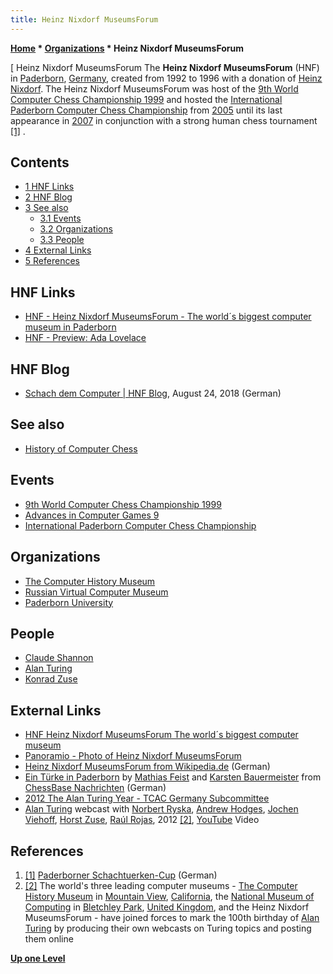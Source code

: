 ```yaml
---
title: Heinz Nixdorf MuseumsForum
---
```

**[Home](Home "Home") * [Organizations](Organizations "Organizations") * Heinz Nixdorf MuseumsForum**

\[ Heinz Nixdorf MuseumsForum
The **Heinz Nixdorf MuseumsForum** (HNF) in [Paderborn](https://en.wikipedia.org/wiki/Paderborn), [Germany](https://en.wikipedia.org/wiki/Germany), created from 1992 to 1996 with a donation of [Heinz Nixdorf](https://en.wikipedia.org/wiki/Heinz_Nixdorf). The Heinz Nixdorf MuseumsForum was host of the [9th World Computer Chess Championship 1999](WCCC_1999 "WCCC 1999") and hosted the [International Paderborn Computer Chess Championship](IPCCC "IPCCC") from [2005](IPCCC_2005_b "IPCCC 2005 b") until its last appearance in [2007](IPCCC_2007 "IPCCC 2007") in conjunction with a strong human chess tournament <a id="cite-note-1" href="#cite-ref-1">[1]</a> .

## Contents

- [1 HNF Links](#hnf-links)
- [2 HNF Blog](#hnf-blog)
- [3 See also](#see-also)
  - [3.1 Events](#events)
  - [3.2 Organizations](#organizations)
  - [3.3 People](#people)
- [4 External Links](#external-links)
- [5 References](#references)

## HNF Links

- [HNF - Heinz Nixdorf MuseumsForum - The world´s biggest computer museum in Paderborn](https://www.hnf.de/en/home.html)
- [HNF - Preview: Ada Lovelace](https://www.hnf.de/en/sonderaustellungen/preview-ada-lovelace.html)

## HNF Blog

- [Schach dem Computer | HNF Blog](https://blog.hnf.de/schach-dem-computer/), August 24, 2018 (German)

## See also

- [History of Computer Chess](History "History")

## Events

- [9th World Computer Chess Championship 1999](WCCC_1999 "WCCC 1999")
- [Advances in Computer Games 9](Advances_in_Computer_Games_9 "Advances in Computer Games 9")
- [International Paderborn Computer Chess Championship](IPCCC "IPCCC")

## Organizations

- [The Computer History Museum](The_Computer_History_Museum "The Computer History Museum")
- [Russian Virtual Computer Museum](Russian_Virtual_Computer_Museum "Russian Virtual Computer Museum")
- [Paderborn University](Paderborn_University "Paderborn University")

## People

- [Claude Shannon](Claude_Shannon "Claude Shannon")
- [Alan Turing](Alan_Turing "Alan Turing")
- [Konrad Zuse](Konrad_Zuse "Konrad Zuse")

## External Links

- [HNF Heinz Nixdorf MuseumsForum The world´s biggest computer museum](http://www.hnf.de/en/home.html)
- [Panoramio - Photo of Heinz Nixdorf MuseumsForum](http://www.panoramio.com/photo/5205070)
- [Heinz Nixdorf MuseumsForum from Wikipedia.de](http://de.wikipedia.org/wiki/Heinz_Nixdorf_MuseumsForum) (German)
- [Ein Türke in Paderborn](http://www.chessbase.de/nachrichten.asp?newsid=3052) by [Mathias Feist](Mathias_Feist "Mathias Feist") and [Karsten Bauermeister](Karsten_Bauermeister "Karsten Bauermeister") from [ChessBase Nachrichten](ChessBase "ChessBase") (German)
- [2012 The Alan Turing Year - TCAC Germany Subcommittee](http://www.mathcomp.leeds.ac.uk/turing2012/print-page.php?402)
- [Alan Turing](Alan_Turing "Alan Turing") webcast with [Norbert Ryska](http://www.computer-gehirn.de/deutsch/k_nryska.html), [Andrew Hodges](Mathematician#APHodges "Mathematician"), [Jochen Viehoff](http://www.paderborner-fototage.de/ausstellungen/pers/dr-jochen-viehoff/), [Horst Zuse](https://en.wikipedia.org/wiki/Horst_Zuse), [Raúl Rojas](Ra%C3%BAl_Rojas "Raúl Rojas"), 2012 <a id="cite-note-2" href="#cite-ref-2">[2]</a>, [YouTube](https://en.wikipedia.org/wiki/YouTube) Video

## References

1. <a id="cite-ref-1" href="#cite-note-1">[1]</a> [Paderborner Schachtuerken-Cup](http://www.schachtuerken-cup.de/) (German)
1. <a id="cite-ref-2" href="#cite-note-2">[2]</a> The world's three leading computer museums - [The Computer History Museum](The_Computer_History_Museum "The Computer History Museum") in [Mountain View](https://en.wikipedia.org/wiki/Mountain_View,_California), [California](https://en.wikipedia.org/wiki/California), the [National Museum of Computing](https://en.wikipedia.org/wiki/The_National_Museum_of_Computing) in [Bletchley Park](https://en.wikipedia.org/wiki/Bletchley_Park), [United Kingdom](https://en.wikipedia.org/wiki/United_Kingdom), and the Heinz Nixdorf MuseumsForum - have joined forces to mark the 100th birthday of [Alan Turing](Alan_Turing "Alan Turing") by producing their own webcasts on Turing topics and posting them online

**[Up one Level](Organizations "Organizations")**

